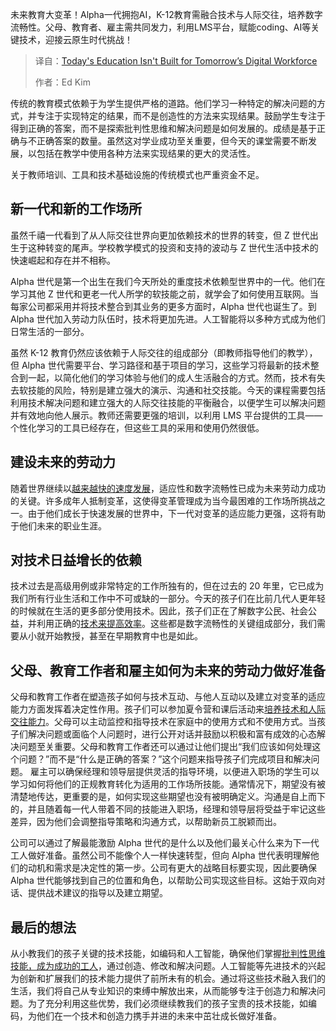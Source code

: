 <!--
title: 今天的教育不是为未来的数字劳动力而设
cover: https://cdn.thenewstack.io/media/2025/03/3a9a81e8-marvin-meyer-syto3xs06fu-unsplash-scaled.jpg
summary: 未来教育大变革！Alpha一代拥抱AI，K-12教育需融合技术与人际交往，培养数字流畅性。父母、教育者、雇主需共同发力，利用LMS平台，赋能coding、AI等关键技术，迎接云原生时代挑战！
-->

未来教育大变革！Alpha一代拥抱AI，K-12教育需融合技术与人际交往，培养数字流畅性。父母、教育者、雇主需共同发力，利用LMS平台，赋能coding、AI等关键技术，迎接云原生时代挑战！

> 译自：[Today's Education Isn't Built for Tomorrow’s Digital Workforce](https://thenewstack.io/todays-education-isnt-built-for-tomorrows-digital-workforce/)
> 
> 作者：Ed Kim

传统的教育模式依赖于为学生提供严格的道路。他们学习一种特定的解决问题的方式，并专注于实现特定的结果，而不是创造性的方法来实现结果。鼓励学生专注于得到正确的答案，而不是探索批判性思维和解决问题是如何发展的。成绩是基于正确与不正确答案的数量。虽然这对学业成功至关重要，但今天的课堂需要不断发展，以包括在教学中使用各种方法来实现结果的更大的灵活性。

关于教师培训、工具和技术基础设施的传统模式也严重资金不足。

## 新一代和新的工作场所

虽然千禧一代看到了从人际交往世界向更加依赖技术的世界的转变，但 Z 世代出生于这种转变的尾声。学校教学模式的投资和支持的波动与 Z 世代生活中技术的快速崛起和存在并不相称。

Alpha 世代是第一个出生在我们今天所处的重度技术依赖型世界中的一代。他们在学习其他 Z 世代和更老一代人所学的软技能之前，就学会了如何使用互联网。当每家公司都采用并将技术整合到其业务的更多方面时，Alpha 世代也诞生了。到 Alpha 世代加入劳动力队伍时，技术将更加先进。人工智能将以多种方式成为他们日常生活的一部分。

虽然 K-12 教育仍然应该依赖于人际交往的组成部分（即教师指导他们的教学），但 Alpha 世代需要平台、学习路径和基于项目的学习，这些学习将最新的技术整合到一起，以简化他们的学习体验与他们的成人生活融合的方式。然而，技术有失去软技能的风险，特别是建立强大的演示、沟通和社交技能。今天的课程需要包括利用技术解决问题和建立强大的人际交往技能的平衡融合，以便学生可以解决问题并有效地向他人展示。教师还需要更强的培训，以利用 LMS 平台提供的工具——个性化学习的工具已经存在，但这些工具的采用和使用仍然很低。

## 建设未来的劳动力

随着世界继续以[越来越快的速度发展](https://thenewstack.io/ai-is-evolving-rapidly-heres-how-developers-can-keep-pace/)，适应性和数字流畅性已成为未来劳动力成功的关键。许多成年人抵制变革，这使得变革管理成为当今最困难的工作场所挑战之一。由于他们成长于快速发展的世界中，下一代对变革的适应能力更强，这将有助于他们未来的职业生涯。

## 对技术日益增长的依赖

技术过去是高级用例或非常特定的工作所独有的，但在过去的 20 年里，它已成为我们所有行业生活和工作中不可或缺的一部分。今天的孩子们在比前几代人更年轻的时候就在生活的更多部分使用技术。因此，孩子们正在了解数字公民、社会公益，并利用正确的[技术来提高效率](https://thenewstack.io/focus-on-outcomes-to-deliver-effective-technology-change/)。这些都是数字流畅性的关键组成部分，我们需要从小就开始教授，甚至在早期教育中也是如此。

## 父母、教育工作者和雇主如何为未来的劳动力做好准备

父母和教育工作者在塑造孩子如何与技术互动、与他人互动以及建立对变革的适应能力方面发挥着决定性作用。孩子们可以参加夏令营和课后活动来[培养技术和人际交往能力](https://thenewstack.io/ai-demands-more-than-just-technical-skills-from-developers/)。父母可以主动监控和指导技术在家庭中的使用方式和不使用方式。当孩子们解决问题或面临个人问题时，进行公开对话并鼓励以积极和富有成效的心态解决问题至关重要。父母和教育工作者还可以通过让他们提出“我们应该如何处理这个问题？”而不是“什么是正确的答案？”这个问题来指导孩子们完成项目和解决问题。
雇主可以确保经理和领导层提供灵活的指导环境，以便进入职场的学生可以学习如何将他们的正规教育转化为适用的工作场所技能。通常情况下，期望没有被清楚地传达，更重要的是，如何实现这些期望也没有被明确定义。沟通是自上而下的，并且随着每一代人带着不同的技能进入职场，经理和领导层将受益于牢记这些差异，因为他们会调整指导策略和沟通方式，以帮助新员工脱颖而出。

公司可以通过了解最能激励 Alpha 世代的是什么以及他们最关心什么来为下一代工人做好准备。虽然公司不能像个人一样快速转型，但向 Alpha 世代表明理解他们的动机和需求是决定性的第一步。公司有更大的战略目标要实现，因此要确保 Alpha 世代能够找到自己的位置和角色，以帮助公司实现这些目标。这始于双向对话、提供战术建议的指导以及建立期望。

## 最后的想法

从小教我们的孩子关键的技术技能，如编码和人工智能，确保他们掌握[批判性思维技能，成为成功的工人](https://thenewstack.io/software-developers-are-becoming-critical-members-in-the-us-space-force/)，通过创造、修改和解决问题。人工智能等先进技术的兴起为创新和扩展我们的技术能力提供了前所未有的机会。通过将这些技术融入我们的生活，我们将自己从专业知识的束缚中解放出来，从而能够专注于创造力和解决问题。为了充分利用这些优势，我们必须继续教我们的孩子宝贵的技术技能，如编码，为他们在一个技术和创造力携手并进的未来中茁壮成长做好准备。